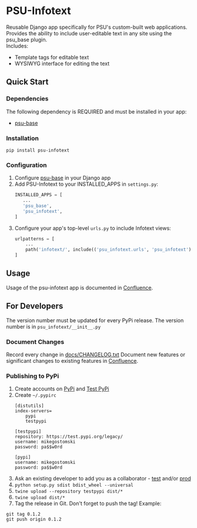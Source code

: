 # PSU-Infotext
Reusable Django app specifically for PSU's custom-built web applications.  
Provides the ability to include user-editable text in any site using the psu_base plugin.  
Includes:
-  Template tags for editable text
-  WYSIWYG interface for editing the text

## Quick Start

### Dependencies
The following dependency is REQUIRED and must be installed in your app:
- [psu-base](https://pypi.org/project/psu-base/)

### Installation
```shell script
pip install psu-infotext
```

### Configuration
1. Configure [psu-base](https://pypi.org/project/psu-base/) in your Django app
1. Add PSU-Infotext to your INSTALLED_APPS in `settings.py`:
    ```python
    INSTALLED_APPS = [
       ...
       'psu_base',
       'psu_infotext',
    ]
    ```
1. Configure your app's top-level `urls.py` to include Infotext views:
    ```python
    urlpatterns = [
        ...
        path('infotext/', include(('psu_infotext.urls', 'psu_infotext'), namespace='infotext')),
    ]

## Usage
Usage of the psu-infotext app is documented in 
[Confluence](https://portlandstate.atlassian.net/wiki/spaces/WDT/pages/713523250/Django+Infotext).

## For Developers
The version number must be updated for every PyPi release.
The version number is in `psu_infotext/__init__.py`

### Document Changes
Record every change in [docs/CHANGELOG.txt](docs/CHANGELOG.txt)
Document new features or significant changes to existing features in [Confluence](https://portlandstate.atlassian.net/wiki/spaces/WDT/pages/713162905/Reusable+Django+Apps+The+Django+PSU+Plugin).

### Publishing to PyPi
1. Create accounts on [PyPi](https://pypi.org/account/register/) and [Test PyPi](https://test.pypi.org/account/register/)
1. Create `~/.pypirc`
    ```
    [distutils]
    index-servers=
        pypi
        testpypi
    
    [testpypi]
    repository: https://test.pypi.org/legacy/
    username: mikegostomski
    password: pa$$w0rd
    
    [pypi]
    username: mikegostomski
    password: pa$$w0rd
    ```
1. Ask an existing developer to add you as a collaborator - [test](https://test.pypi.org/manage/project/psu-infotext/collaboration/) and/or [prod](https://pypi.org/manage/project/psu-infotext/collaboration/)
1. `python setup.py sdist bdist_wheel --universal`
1. `twine upload --repository testpypi dist/*`
1. `twine upload dist/*`
1. Tag the release in Git.  Don't forget to push the tag!
Example:
```shell script
git tag 0.1.2
git push origin 0.1.2 
```